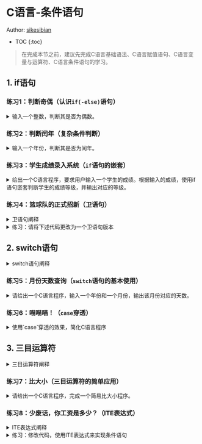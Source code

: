 # C语言-条件语句

Author: [sikesibian](https://github.com/sikesibian)

* TOC
{:toc}

> 在完成本节之前，建议先完成C语言基础语法、C语言赋值语句、C语言变量与运算符、C语言条件语句的学习。

## 1. if语句

### 练习1：判断奇偶（认识`if(-else)`语句）

<details>
<summary>输入一个整数，判断其是否为偶数。</summary>
<div markdown="1">

输入数据范围：`[-10000, 10000]`

输入输出样例：
```
输入：
5
输出：
5 is odd
```
```
输入：
6
输出：
6 is even
```
</div>
</details>

### 练习2：判断闰年（复杂条件判断）

<details>
<summary>输入一个年份，判断其是否为闰年。</summary>
<div markdown="1">

输入数据范围：`[1900, 2100]`

输入输出样例：
```
输入：
2000
输出：
2000 is leap year.
```
```
输入：
2001
输出：
2001 is not leap year.
```
提示：
1. 闰年的判断条件是：能被4整除但不能被100整除，或者能被400整除。
2. `%`表示取余，如`5%2=1`。
3. `&&`表示逻辑与，如`(5>3)&&(5<7)`为真。

</div>
</details>

### 练习3：学生成绩录入系统（`if`语句的嵌套）

<details>
<summary>给出一个C语言程序，要求用户输入一个学生的成绩。根据输入的成绩，使用if语句嵌套判断学生的成绩等级，并输出对应的等级。</summary>
<div markdown="1">

其中成绩等级划分如下：

- 90分及以上为A级，如果成绩为100分，则输出A+
- 80分至89分为B级
- 70分至79分为C级
- 60分至69分为D级
- 60分以下为F级

输入数据范围：`[-100, 100]`的整数

输入输出样例：
```
输入：
85
输出：
B
```
```
输入：
-10
输出：
Invalid input, please input a number between 0 and 100.
```

提示：
1. C语言中不存在连续的不等式，如要表示一个范围，可以使用`>=`和`<=`两个条件与起来。
2. 连续的`if`条件可以嵌套，注意要遵守缩进规则。一种常见的嵌套方式如下所示（又称不完整的嵌套，这种方式将分段的条件**平坦化**）：
```c
if(a > 1){
    printf("a is bigger than 1\n");
} else if(0 < a && a <= 1){
    printf("a is smaller than 1 while bigger than 0\n");
} else if (a == 0) {
    printf("a is equal to 0\n");
} else {
    printf("a is smaller than 0\n");
}
```
</div>
</details>

### 练习4：篮球队的正式招新（卫语句）

<details>
<summary>卫语句阐释</summary>
<div markdown="1">

卫语句（Guard Clause）是一种编程模式，它通过提前退出函数或方法来减少嵌套。在条件判断中，如果某个条件不满足，就立即返回或跳过后续的代码。这种方式可以使代码更加清晰和易于理解。

观察下面这段代码：
```c
# include <stdio.h>

int main() {
    int x, y, z;
    scanf("%d %d %d", &x, &y, &z);
    if (x > 0){
        if (y > 0) {
            if (z > 0){
                printf("x, y, z are all positive\n");
            }
            else {
                printf("x, y are positive but z is not\n");
            }
        }
        else {
            printf("x is positive but y is not\n");
        }
    }
    else {
        printf("x is not positive\n");
    }
    return 0;
}

```

可以把上面的代码拆分成下面这样：

```c
# include <stdio.h>

int main() {
    int x, y, z;
    scanf("%d %d %d", &x, &y, &z);
    if (x <= 0) {
        printf("x is not positive\n");
        return 0;
        // 提前返回，不再执行下面的代码
    }
    if (y <= 0) {
        printf("x is positive but y is not\n");
        return 0;
        // 提前返回，不再执行下面的代码
    }
    if (z <= 0) {
        printf("x, y are positive but z is not\n");
        return 0;
        // 提前返回，不再执行下面的代码
    }
    printf("x, y, z are all positive\n");
    return 0;
}
```

可以看到卫语句中，如果某个条件不满足，就直接返回，不再执行后面的代码。我们从上述代码就可以看到**卫语句的优点**：
- **提高代码的可读性**：通过减少嵌套，使得代码结构更加清晰，易于理解。
- **减少错误**：较少的嵌套可以减少因错误条件判断顺序导致的错误。
- **提高代码的维护性**：当需要修改条件或添加新的条件时，更容易进行修改。

</div>
</details>

<details>
<summary>练习：请将下述代码更改为一个卫语句版本</summary>
<div markdown="1">

```c
#include <stdio.h>

int main() {
    int age, height;
    char hasCompletedTraining;

    printf("The age of the student:");
    scanf("%d", &age);
    printf("The height of the student (centimeters):");
    scanf("%d", &height);
    printf("Did the student complete the basic basketball training? (Y/N)");
    scanf(" %c", &hasCompletedTraining); // 在%c前面有一个空格，用来跳过任何空白字符

    if (age >= 14) {
        if (height >= 170) {
            if (age < 18) {
                if (hasCompletedTraining == 'Y') {
                    printf("This student can join the basketball team.");
                } else {
                    printf("However, the student cannot join the basketball team without basic training.");
                }
            } else {
                printf("This student can join the basketball team.");
            }
        } else {
            printf("The student's height is too low, he cannot join the basketball team.");
        }
    } else {
        printf("The student's age is too low, he cannot join the basketball team.");
    }

    return 0;
}
```
</div>
</details>

## 2. switch语句

<details>
<summary>switch语句阐释</summary>
<div markdown="1">

switch语句是一种选择语句，它根据一个或多个条件判断，执行相应的代码块。它与if语句相比，具有更简洁的语法和更清晰、更易读的代码结构。

`switch`语句的基本格式如下：

```c
switch(expression) {
    case value1:
        statement1;
        break;
    case value2:
        statement2;
        break;
    ...
    default:
        statementN;
        break;
}
```

提醒一些注意事项：
1. 如果没有匹配的`case`，则执行`default`中的代码。
2. 在每个`case`语句中，**必须包含`break`语句，否则会继续执行下一个`case`中的语句（当然这也可以作为一个技巧）**。
3. 同一个`switch`语句中，`case`的值必须是常量表达式，并且不能是变量，而**一个`case`中可能有多个值，用逗号隔开即可**。
</div>
</details>

### 练习5：月份天数查询（`switch`语句的基本使用）

<details>
<summary>请给出一个C语言程序，输入一个年份和一个月份，输出该月份对应的天数。</summary>
<div markdown="1">

数据范围：`1900 <= year <= 2024`，`1 <= month <= 12`

输入输出样例：
```
输入：
2023 2
输出：
28
```
</div>
</details>

### 练习6：喵喵喵！（`case`穿透）

<details>
<summary>使用`case`穿透的效果，简化C语言程序</summary>
<div markdown="1">

前面提到，在`switch`语句中，如果没有匹配的`case`，则执行`default`中的代码。但是，如果在某个`case`中，没有包含`break`，则后续的`case`中的代码也会被执行。我们有时或许可以利用这样的特性，来简化代码。

请你使用`case`穿透的效果，简化下述C语言程序：

```c
#include <stdio.h>

int main() {
    int x;
    scanf("%d", &x);
    switch(x) {
        case 1:
            printf(" /  O  \\ \n");
            break;
        case 2:
            printf(" `>>x<<´  \n");
            printf(" /  O  \\ \n");
            break;
        case 3:
            printf("( > º < ) \n");
            printf(" `>>x<<´  \n");
            printf(" /  O  \\ \n");
            break;
        case 4:
            printf(" / @ @ \\ \n");
            printf("( > º < ) \n");
            printf(" `>>x<<´  \n");
            printf(" /  O  \\ \n");
            break;
        default:
            printf("  |\\_/|  \n");
            printf(" / @ @ \\ \n");
            printf("( > º < ) \n");
            printf(" `>>x<<´  \n");
            printf(" /  O  \\ \n");
            break;
    }
    return 0;
}
```
</div>
</details>

## 3. 三目运算符

<details>
<summary>三目运算符阐释</summary>
<div markdown="1">

三目运算符（Ternary Operator）也称为条件运算符，它允许在条件为真时返回一个值，否则返回另一个值。其基本使用方法如下：
```c
condition ? expression1 : expression2;
```
1. `condition`为真时，返回`expression1`；
2. `condition`为假时，返回`expression2`。
3. `condition`可以是任何表达式，包括变量、常量、函数调用等。

示例：
```c
int x = 5;
int y = (x > 0) ? x : -x;
printf("%d", y);
// 输出：5
```
在上面的例子中，如果`x`大于0，则`y`的值为`x`，否则为`-x`。

</div>
</details>

### 练习7：比大小（三目运算符的简单应用）

<details>
<summary>请给出一个C语言程序，完成一个简易比大小程序。</summary>
<div markdown="1">

请仅使用三目运算符，完成满足下述功能的一个比大小程序：

- 选项1：输入一个整数，输出其绝对值。
- 选项2：输入两个整数，输出它们的最大值。
- 选项3：输入三个整数，输出它们的最小值。

提示：三目运算符也可以嵌套使用。

数据范围：`-1000 <= x <= 1000`

输入第一行为选项数字，第二行为要进行运算的数据。

输入输出样例：
```
输入：
1
-3
输出：
3
```
```
输入
2
5 3
输出
5
```
```
输入
3
2 3 4
输出
2
```
</div>
</details>

### 练习8：少废话，你工资是多少？（ITE表达式）

<details>
<summary>ITE表达式阐释</summary>
<div markdown="1">

ITE表达式，全称是 if-then-else 表达式，是一种在编程语言中常见的条件表达式。它允许根据条件的真假来选择两个值中的一个。C语言中的三目运算符` ? : `就是一个ITE表达式的具体呈现。我们往往可以使用ITE表达式来简化条件判断。

首先看到如下代码：

```c
#include <stdio.h>
int main() {
    int score;
    scanf("%d", &score);
    char grade;
    if (score >= 90) {
        grade = 'A';
    } else if (score >= 80) {
        grade = 'B';
    } else if (score >= 70) {
        grade = 'C';
    } else if (score >= 60) {
        grade = 'D';
    } else {
        grade = 'F';
    }
    printf("Your grade is %c.", grade);
    return 0;
}
```

而如果我们使用ITE表达式，可以简化为：
```c
#include <stdio.h>
int main() {
    int score;
    scanf("%d", &score);
    printf("Your grade is %c.", 
        score >= 90 ? 'A' :
        score >= 80 ? 'B' :
        score >= 70 ? 'C' :
        score >= 60 ? 'D' : 'F'
    );
    return 0;
}
```

可以梳理出上述代码中的逻辑链（二元决策图）可视化如下（Y为真，N为假）：
```
    +-------+
    | score |
    +-------+
        | >= 90 ?
   +----+----+
  Y|         |N
 +-v-+       |
 | A |       | >= 80 ?
 +---+  +----+----+
       Y|         |N
      +-v-+       |
      | B |       | >= 70 ?
      +---+  +----+----+
            Y|         |N
           +-v-+       |
           | C |       | >= 60 ?
           +---+  +----+----+
                 Y|         |N
                +-v-+     +-v-+
                | D |     | F |
                +---+     +---+
```

</div>
</details>

<details>
<summary>练习：修改代码，使用ITE表达式来实现条件语句</summary>
<div markdown="1">

练习：请修改下面这个计算一个员工的奖金的程序，将其中的条件语句均使用ITE表达式来完成，其中根据员工的等级和业绩来确定奖金的百分比：

```c
#include <stdio.h>

int main() {
    double salary, bonus = 0.0;
    char performance, level;
    scanf("%lf %c %c", &salary, &performance, &level);
    if (level == 'A') {
        if (performance == 'E') {
            bonus = salary * 0.20;
        } else {
            bonus = salary * 0.15;
        }
    } else if (level == 'B') {
        if (performance == 'E') {
            bonus = salary * 0.15;
        } else {
            bonus = salary * 0.10;
        }
    } else if (level == 'C') {
        if (performance == 'E') {
            bonus = salary * 0.10;
        } else {
            bonus = salary * 0.05;
        }
    } else {
        bonus = salary * 0.05;
    }
    printf("Your bonus is %.2lf.", bonus);
    return 0;
}
```
</div>
</details>






